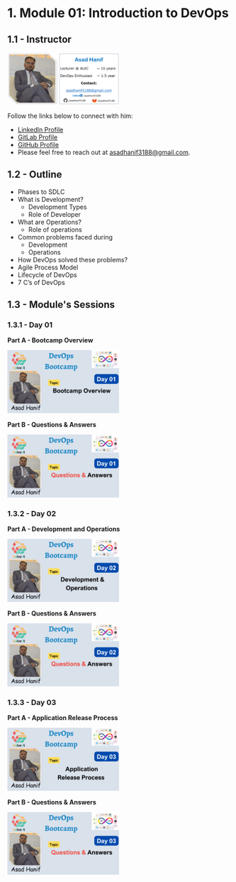 # 1. Module 01: Introduction to DevOps

## 1.1 - Instructor 
<img src="../images/instructor.png" width="50%"/>

Follow the links below to connect with him:

- [LinkedIn Profile](https://www.linkedin.com/in/asadhanif3188/)
- [GitLab Profile](https://gitlab.com/asadhanif3188)
- [GitHub Profile](https://github.com/asadhanif3188)
- Please feel free to reach out at [asadhanif3188@gmail.com](asadhanif3188@gmail.com). 


## 1.2 - Outline
- Phases to SDLC 
- What is Development? 
    - Development Types
    - Role of Developer
- What are Operations? 
    - Role of operations 
- Common problems faced during 
    - Development 
    - Operations 
- How DevOps solved these problems? 
- Agile Process Model
- Lifecycle of DevOps 
- 7 C’s of DevOps 

## 1.3 - Module's Sessions

### 1.3.1 - Day 01
**Part A - Bootcamp Overview**

<a href="https://youtu.be/XLYfRT3lkV4" target="_blank">
  <img src="../images/thumbnails/Day01-p1.png" width="50%">
</a>


**Part B - Questions & Answers**

<a href="https://youtu.be/cdJ7i97nohA" target="_blank">
  <img src="../images/thumbnails/Day01-p2.png" width="50%">
</a>

### 1.3.2 - Day 02
**Part A - Development and Operations**

<a href="https://youtu.be/3zyAWM7b21A" target="_blank">
  <img src="../images/thumbnails/Day02-p1.png" width="50%">
</a>

**Part B - Questions & Answers**

<a href="https://youtu.be/VtR_APeFS8g" target="_blank">
  <img src="../images/thumbnails/Day02-p2.png" width="50%">
</a>

### 1.3.3 - Day 03
**Part A - Application Release Process**

<a href="https://youtu.be/FtNjvykz_sE" target="_blank">
  <img src="../images/thumbnails/Day03-p1.png" width="50%">
</a>

**Part B - Questions & Answers**

<a href="https://youtu.be/-t-xd_FivyY" target="_blank">
  <img src="../images/thumbnails/Day03-p2.png" width="50%">
</a>
